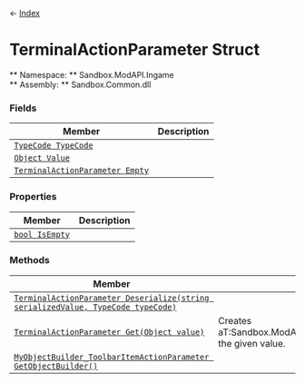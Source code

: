 ← [Index](index.md)
# TerminalActionParameter Struct
** Namespace: ** Sandbox.ModAPI.Ingame  
** Assembly: ** Sandbox.Common.dll  
### Fields
|Member|Description|
|---|---|
|[`TypeCode TypeCode`](Sandbox.ModAPI.Ingame.TypeCode.md)||
|[`Object Value`](Sandbox.ModAPI.Ingame.Value.md)||
|[`TerminalActionParameter Empty`](Sandbox.ModAPI.Ingame.Empty.md)||
### Properties
|Member|Description|
|---|---|
|[`bool IsEmpty`](Sandbox.ModAPI.Ingame.IsEmpty.md)||
### Methods
|Member|Description|
|---|---|
|[`TerminalActionParameter Deserialize(string serializedValue, TypeCode typeCode)`](Sandbox.ModAPI.Ingame.Deserialize.md)||
|[`TerminalActionParameter Get(Object value)`](Sandbox.ModAPI.Ingame.Get.md)|Creates aT:Sandbox.ModAPI.Ingame.TerminalActionParameterfrom the given value.|
|[`MyObjectBuilder_ToolbarItemActionParameter GetObjectBuilder()`](Sandbox.ModAPI.Ingame.GetObjectBuilder.md)||
